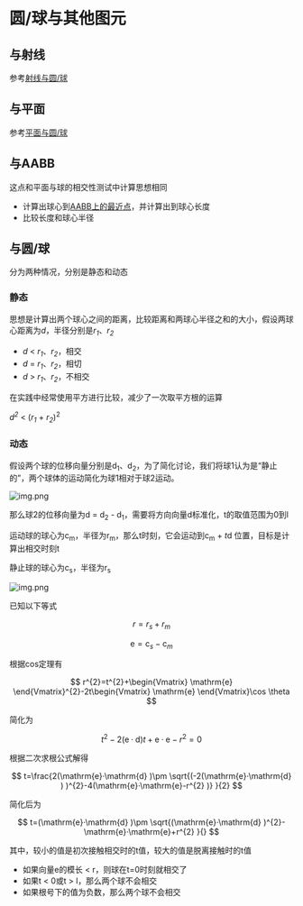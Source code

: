 # 圆/球与其他图元

## 与射线

参考[射线与圆/球](/visual/3d-math/12.2.3-chapter#与圆-球)

## 与平面

参考[平面与圆/球](/visual/3d-math/12.2.2-chapter#与球)

## 与AABB

这点和平面与球的相交性测试中计算思想相同

- 计算出球心到[AABB上的最近点](/visual/3d-math/12.1.4-chapter.html)，并计算出到球心长度
- 比较长度和球心半径

## 与圆/球

分为两种情况，分别是静态和动态

### 静态

思想是计算出两个球心之间的距离，比较距离和两球心半径之和的大小，假设两球心距离为<i>d</i>，半径分别是<i>r<sub>1</sub></i>、<i>r<sub>2</sub></i>

- <i>d</i> \< <i>r<sub>1</sub></i>、<i>r<sub>2</sub></i>，相交
- <i>d</i> \= <i>r<sub>1</sub></i>、<i>r<sub>2</sub></i>，相切
- <i>d</i> \> <i>r<sub>1</sub></i>、<i>r<sub>2</sub></i>，不相交

在实践中经常使用平方进行比较，减少了一次取平方根的运算

<i>d<sup>2</sup></i> \< (<i>r<sub>1</sub></i> + <i>r<sub>2</sub></i>)<sup>2</sup>

### 动态

假设两个球的位移向量分别是d<sub>1</sub>、d<sub>2</sub>，为了简化讨论，我们将球1认为是“静止的”，两个球体的运动简化为球1相对于球2运动。

![img.png](/imgs/visual/3d-math/geometry-check-11.png)

那么球2的位移向量为d = d<sub>2</sub> - d<sub>1</sub>，需要将方向向量d标准化，t的取值范围为0到l

运动球的球心为c<sub>m</sub>，半径为r<sub>m</sub>，那么t时刻，它会运动到c<sub>m</sub> + <i>t</i>d 位置，目标是计算出相交时刻t

静止球的球心为c<sub>s</sub>，半径为r<sub>s</sub>

![img.png](/imgs/visual/3d-math/geometry-check-12.png)

已知以下等式

$$
r=r_{s}+r_{m}
$$

$$
\mathrm{e}=\mathrm{c}_{s}-\mathrm{c}_{m}
$$

根据cos定理有

$$
r^{2}=t^{2}+\begin{Vmatrix}
\mathrm{e}
\end{Vmatrix}^{2}-2t\begin{Vmatrix}
\mathrm{e}
\end{Vmatrix}\cos \theta
$$

简化为

$$
t^{2}-2(\mathrm{e}·\mathrm{d})t+\mathrm{e}·\mathrm{e}-r^{2}=0
$$

根据二次求根公式解得

$$
t=\frac{2(\mathrm{e}·\mathrm{d} )\pm \sqrt{(-2(\mathrm{e}·\mathrm{d} ) )^{2}-4(\mathrm{e}·\mathrm{e}-r^{2}  )} }{2}
$$

简化后为

$$
t=(\mathrm{e}·\mathrm{d}  )\pm \sqrt{(\mathrm{e}·\mathrm{d} )^{2}-\mathrm{e}·\mathrm{e}+r^{2}  }{}
$$

其中，较小的值是初次接触相交时的t值，较大的值是脱离接触时的t值

- 如果向量e的模长 \< r，则球在t=0时刻就相交了
- 如果t \< 0或t \> l，那么两个球不会相交
- 如果根号下的值为负数，那么两个球不会相交
